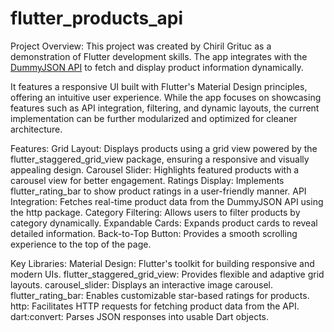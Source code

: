# flutter_products_api

Project Overview:
This project was created by Chiril Grituc as a demonstration of Flutter development skills. The app integrates with the [DummyJSON API](https://dummyjson.com/products) to fetch and display product information dynamically.

It features a responsive UI built with Flutter's Material Design principles, offering an intuitive user experience. While the app focuses on showcasing features such as API integration, filtering, and dynamic layouts, the current implementation can be further modularized and optimized for cleaner architecture.

Features:
Grid Layout: Displays products using a grid view powered by the flutter_staggered_grid_view package, ensuring a responsive and visually appealing design.
Carousel Slider: Highlights featured products with a carousel view for better engagement.
Ratings Display: Implements flutter_rating_bar to show product ratings in a user-friendly manner.
API Integration: Fetches real-time product data from the DummyJSON API using the http package.
Category Filtering: Allows users to filter products by category dynamically.
Expandable Cards: Expands product cards to reveal detailed information.
Back-to-Top Button: Provides a smooth scrolling experience to the top of the page.

Key Libraries:
Material Design: Flutter's toolkit for building responsive and modern UIs.
flutter_staggered_grid_view: Provides flexible and adaptive grid layouts.
carousel_slider: Displays an interactive image carousel.
flutter_rating_bar: Enables customizable star-based ratings for products.
http: Facilitates HTTP requests for fetching product data from the API.
dart:convert: Parses JSON responses into usable Dart objects.